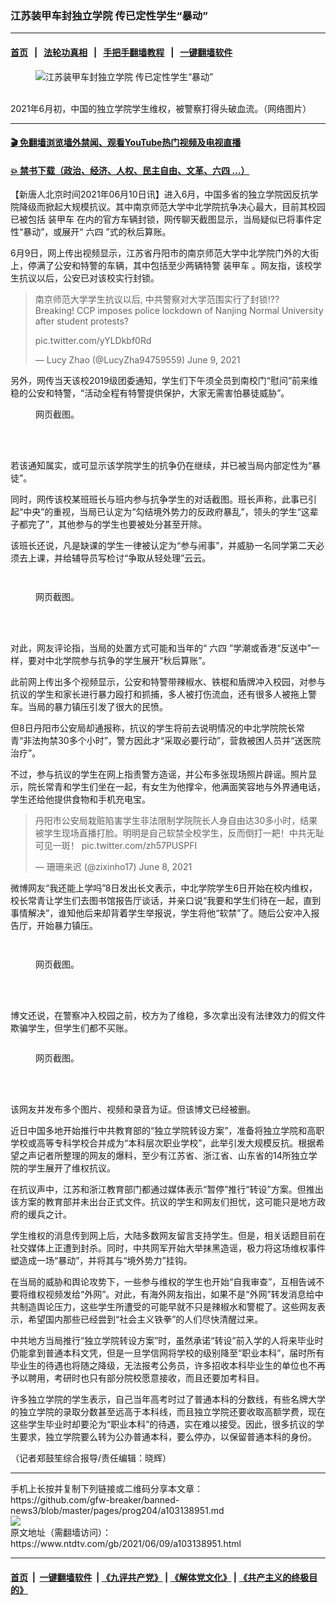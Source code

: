 ### 江苏装甲车封独立学院 传已定性学生“暴动”
------------------------

#### [首页](https://github.com/gfw-breaker/banned-news3/blob/master/README.md) &nbsp;&nbsp;|&nbsp;&nbsp; [法轮功真相](https://github.com/begood0513/basic/blob/master/README.md)  &nbsp;&nbsp;|&nbsp;&nbsp; [手把手翻墙教程](https://github.com/gfw-breaker/guides/wiki)  &nbsp;&nbsp;|&nbsp;&nbsp; [一键翻墙软件](https://github.com/gfw-breaker/nogfw/blob/master/README.md)  



<div><div class="featured_image">
 <figure>
  <img alt="江苏装甲车封独立学院 传已定性学生“暴动”" src="https://i.ntdtv.com/assets/uploads/2021/06/E3cxmYVVgAYwB5U-800x450.jpg"/>
 </figure><br/>
 <span class="caption">
  2021年6月初，中国的独立学院学生维权，被警察打得头破血流。（网络图片）
 </span>
</div>
</div><hr/>

#### [ 🎬  免翻墙浏览墙外禁闻、观看YouTube热门视频及电视直播](https://github.com/gfw-breaker/HelloWorld)

#### [ 💥  禁书下载（政治、经济、人权、民主自由、文革、六四 ...）](https://github.com/gfw-breaker/books/blob/master/README.md)

<div><div class="post_content" itemprop="articleBody">
 <p>
  【新唐人北京时间2021年06月10日讯】进入6月，中国多省的独立学院因反抗学院降级而掀起大规模抗议。其中南京师范大学中北学院抗争决心最大，目前其校园已被包括
  <ok href="https://www.ntdtv.com/gb/装甲车.htm">
   装甲车
  </ok>
  在内的官方车辆封锁，网传聊天截图显示，当局疑似已将事件定性“暴动”，或展开“
  <ok href="https://www.ntdtv.com/gb/六四.htm">
   六四
  </ok>
  ”式的秋后算账。
 </p>
 <p>
  6月9日，网上传出视频显示，江苏省丹阳市的南京师范大学中北学院门外的大街上，停满了公安和特警的车辆，其中包括至少两辆特警
  <ok href="https://www.ntdtv.com/gb/装甲车.htm">
   装甲车
  </ok>
  。网友指，该校学生抗议以后，公安已对该校实行封锁。
 </p>
 <blockquote class="twitter-tweet" data-dnt="true" data-width="500">
  <p dir="ltr" lang="zh">
   南京师范大学学生抗议以后, 中共警察对大学范围实行了封锁!??
   <br/>
   Breaking! CCP imposes police lockdown of Nanjing Normal University after student protests?
  </p>
  <p>
   <ok href="https://t.co/yYLDkbf0Rd">
    pic.twitter.com/yYLDkbf0Rd
   </ok>
  </p>
  <p>
   — Lucy Zhao (@LucyZha94759559)
   <ok href="https://twitter.com/LucyZha94759559/status/1402595077659119617?ref_src=twsrc%5Etfw">
    June 9, 2021
   </ok>
  </p>
 </blockquote>
 <p>
  <script async="" charset="utf-8" src="https://platform.twitter.com/widgets.js">
  </script>
 </p>
 <p>
  <p>
   另外，网传当天该校2019级团委通知，学生们下午须全员到南校门“慰问”前来维稳的公安和特警，“活动全程有特警提供保护，大家无需害怕暴徒威胁”。
  </p>
  <figure class="wp-caption aligncenter" id="attachment_103138952" style="width: 555px">
   <ok href="https://i.ntdtv.com/assets/uploads/2021/06/E3cx0mIVIAo7qv7.jpg">
    <img alt="" class="size-full wp-image-103138952" src="https://i.ntdtv.com/assets/uploads/2021/06/E3cx0mIVIAo7qv7.jpg"/>
   </ok>
   <br/><figcaption class="wp-caption-text">
    网页截图。
   </figcaption><br/>
  </figure><br/>
  <p>
   若该通知属实，或可显示该学院学生的抗争仍在继续，并已被当局内部定性为“暴徒”。
  </p>
  <p>
   同时，网传该校某班班长与班内参与抗争学生的对话截图。班长声称，此事已引起“中央”的重视，当局已认定为“勾结境外势力的反政府暴乱”，领头的学生“这辈子都完了”，其他参与的学生也要被处分甚至开除。
  </p>
  <p>
   该班长还说，凡是缺课的学生一律被认定为“参与闹事”，并威胁一名同学第二天必须去上课，并给辅导员写检讨“争取从轻处理”云云。
  </p>
  <p>
   <ok href="https://i.ntdtv.com/assets/uploads/2021/06/E3cx1j7UUAAa16G.jpg">
    <img alt="" class="size-full wp-image-103138953 aligncenter" src="https://i.ntdtv.com/assets/uploads/2021/06/E3cx1j7UUAAa16G.jpg"/>
   </ok>
  </p>
  <p>
   <ok href="https://i.ntdtv.com/assets/uploads/2021/06/E3cx2IuVcAEYa2m.jpg">
    <img alt="" class="size-full wp-image-103138954 aligncenter" src="https://i.ntdtv.com/assets/uploads/2021/06/E3cx2IuVcAEYa2m.jpg"/>
   </ok>
  </p>
  <figure class="wp-caption aligncenter" id="attachment_103138955" style="width: 424px">
   <ok href="https://i.ntdtv.com/assets/uploads/2021/06/E3cx2qQVgAwKug8.jpg">
    <img alt="" class="size-full wp-image-103138955" src="https://i.ntdtv.com/assets/uploads/2021/06/E3cx2qQVgAwKug8.jpg"/>
   </ok>
   <br/><figcaption class="wp-caption-text">
    网页截图。
   </figcaption><br/>
  </figure><br/>
  <p>
   对此，网友评论指，当局的处置方式可能和当年的“
   <ok href="https://www.ntdtv.com/gb/六四.htm">
    六四
   </ok>
   ”学潮或香港“反送中”一样，要对中北学院参与抗争的学生展开“秋后算账”。
  </p>
  <p>
   此前网上传出多个视频显示，公安和特警带辣椒水、铁棍和盾牌冲入校园，对参与抗议的学生和家长进行暴力殴打和抓捕，多人被打伤流血，还有很多人被拖上警车。当局的暴力镇压引发了很大的民愤。
  </p>
  <p>
   但8日丹阳市公安局却通报称，抗议的学生将前去说明情况的中北学院院长常青“非法拘禁30多个小时”，警方因此才“采取必要行动”，营救被困人员并“送医院治疗”。
  </p>
  <p>
   不过，参与抗议的学生在网上指责警方造谣，并公布多张现场照片辟谣。照片显示，院长常青和学生们坐在一起，有女生为他撑伞，他满面笑容地与外界通电话，学生还给他提供食物和手机充电宝。
  </p>
  <blockquote class="twitter-tweet" data-dnt="true" data-width="500">
   <p dir="ltr" lang="zh">
    丹阳市公安局栽赃陷害学生非法限制学院院长人身自由达30多小时，结果被学生现场直播打脸。明明是自己软禁全校学生，反而倒打一耙！中共无耻可见一斑！
    <ok href="https://t.co/zh57PUSPFI">
     pic.twitter.com/zh57PUSPFI
    </ok>
   </p>
   <p>
    — 珊珊来迟 (@zixinho17)
    <ok href="https://twitter.com/zixinho17/status/1402183825245966350?ref_src=twsrc%5Etfw">
     June 8, 2021
    </ok>
   </p>
  </blockquote>
  <p>
   <script async="" charset="utf-8" src="https://platform.twitter.com/widgets.js">
   </script>
  </p>
  <p>
   <p>
    微博网友“我还能上学吗”8日发出长文表示，中北学院学生6日开始在校内维权，校长常青让学生们去图书馆报告厅谈话，并亲口说“我要和学生们待在一起，直到事情解决”，谁知他后来却背着学生举报说，学生将他“软禁”了。随后公安冲入报告厅，开始暴力镇压。
   </p>
   <p>
    <ok href="https://i.ntdtv.com/assets/uploads/2021/06/id13008271-jiangsu14.jpg">
     <img alt="" class="size-full wp-image-103138957 aligncenter" src="https://i.ntdtv.com/assets/uploads/2021/06/id13008271-jiangsu14.jpg"/>
    </ok>
   </p>
   <p style="text-align: center;">
    <ok href="https://i.ntdtv.com/assets/uploads/2021/06/id13008283-jiangsu11-600x397.jpg">
     <img alt="" class="alignnone size-medium wp-image-103138958" src="https://i.ntdtv.com/assets/uploads/2021/06/id13008283-jiangsu11-600x397-600x397.jpg"/>
    </ok>
   </p>
   <figure class="wp-caption aligncenter" id="attachment_103138959" style="width: 600px">
    <ok href="https://i.ntdtv.com/assets/uploads/2021/06/id13008287-jiangsu12-600x471.jpg">
     <img alt="" class="size-medium wp-image-103138959" src="https://i.ntdtv.com/assets/uploads/2021/06/id13008287-jiangsu12-600x471-600x471.jpg"/>
    </ok>
    <br/><figcaption class="wp-caption-text">
     网页截图。
    </figcaption><br/>
   </figure><br/>
   <p>
    博文还说，在警察冲入校园之前，校方为了维稳，多次拿出没有法律效力的假文件欺骗学生，但学生们都不买账。
   </p>
   <p>
    <ok href="https://i.ntdtv.com/assets/uploads/2021/06/id13008298-0073luYFly1graxvalwe5j30wi14steq-600x753.jpg">
     <img alt="" class="size-medium wp-image-103138960 aligncenter" src="https://i.ntdtv.com/assets/uploads/2021/06/id13008298-0073luYFly1graxvalwe5j30wi14steq-600x753-600x753.jpg"/>
    </ok>
   </p>
   <figure class="wp-caption aligncenter" id="attachment_103138962" style="width: 600px">
    <ok href="https://i.ntdtv.com/assets/uploads/2021/06/id13008301-0073luYFly1graxvbtnm9j30u0148111-600x804.jpg">
     <img alt="" class="size-medium wp-image-103138962" src="https://i.ntdtv.com/assets/uploads/2021/06/id13008301-0073luYFly1graxvbtnm9j30u0148111-600x804-600x804.jpg"/>
    </ok>
    <br/><figcaption class="wp-caption-text">
     网页截图。
    </figcaption><br/>
   </figure><br/>
   <p>
    该网友并发布多个图片、视频和录音为证。但该博文已经被删。
   </p>
   <p>
    近日中国多地开始推行中共教育部的“独立学院转设方案”，准备将独立学院和高职学校或高等专科学校合并成为“本科层次职业学校”，此举引发大规模反抗。根据希望之声记者所整理的网友的爆料，至少有江苏省、浙江省、山东省的14所独立学院的学生展开了维权抗议。
   </p>
   <p>
    在抗议声中，江苏和浙江教育部门都通过媒体表示“暂停”推行“转设”方案。但推出该方案的教育部并未出台正式文件。抗议的学生和网友们担忧，这可能只是地方政府的缓兵之计。
   </p>
   <p>
    学生维权的消息传到网上后，大陆多数网友留言支持学生。但是，相关话题目前在社交媒体上正遭到封杀。同时，中共网军开始大举抹黑造谣，极力将这场维权事件塑造成一场“暴动”，并将其与“境外势力”挂钩。
   </p>
   <p>
    在当局的威胁和舆论攻势下，一些参与维权的学生也开始“自我审查”，互相告诫不要将维权视频发给“外网”。对此，有海外网友指出，如果不是“外网”转发消息给中共制造舆论压力，这些学生所遭受的可能早就不只是辣椒水和警棍了。这些网友表示，希望国内那些已经尝到“社会主义铁拳”的人们尽快清醒过来。
   </p>
   <p>
    中共地方当局推行“独立学院转设方案”时，虽然承诺“转设”前入学的人将来毕业时仍能拿到普通本科文凭，但是一旦学信网将学校的级别降至“职业本科”，届时所有毕业生的待遇也将随之降级，无法报考公务员，许多招收本科毕业生的单位也不再予以聘用，考研时也只有部分院校愿意接收，而且还要加考科目。
   </p>
   <p>
    许多独立学院的学生表示，自己当年高考时过了普通本科的分数线，有些名牌大学的独立学院的录取分数甚至远高于本科线，而且独立学院还要收取高额学费，现在这些学生毕业时却要沦为“职业本科”的待遇，实在难以接受。因此，很多抗议的学生要求，独立学院要么转为公办普通本科，要么停办，以保留普通本科的身份。
   </p>
   <p>
    （记者郑鼓笙综合报导/责任编辑：晓辉）
   </p>
   <div class="single_ad">
   </div>
  </p>
 </p>
</div>
</div>
<hr/>
手机上长按并复制下列链接或二维码分享本文章：<br/>
https://github.com/gfw-breaker/banned-news3/blob/master/pages/prog204/a103138951.md <br/>
<a href='https://github.com/gfw-breaker/banned-news3/blob/master/pages/prog204/a103138951.md'><img src='https://github.com/gfw-breaker/banned-news3/blob/master/pages/prog204/a103138951.md.png'/></a> <br/>
原文地址（需翻墙访问）：https://www.ntdtv.com/gb/2021/06/09/a103138951.html


------------------------
#### [首页](https://github.com/gfw-breaker/banned-news3/blob/master/README.md) &nbsp;|&nbsp; [一键翻墙软件](https://github.com/gfw-breaker/nogfw/blob/master/README.md) &nbsp;| [《九评共产党》](https://github.com/gfw-breaker/9ping.md/blob/master/README.md#九评之一评共产党是什么) | [《解体党文化》](https://github.com/gfw-breaker/jtdwh.md/blob/master/README.md) | [《共产主义的终极目的》](https://github.com/gfw-breaker/gczydzjmd.md/blob/master/README.md)


<img src='http://gfw-breaker.win/banned-news3/pages/prog204/a103138951.md' width='0px' height='0px'/>